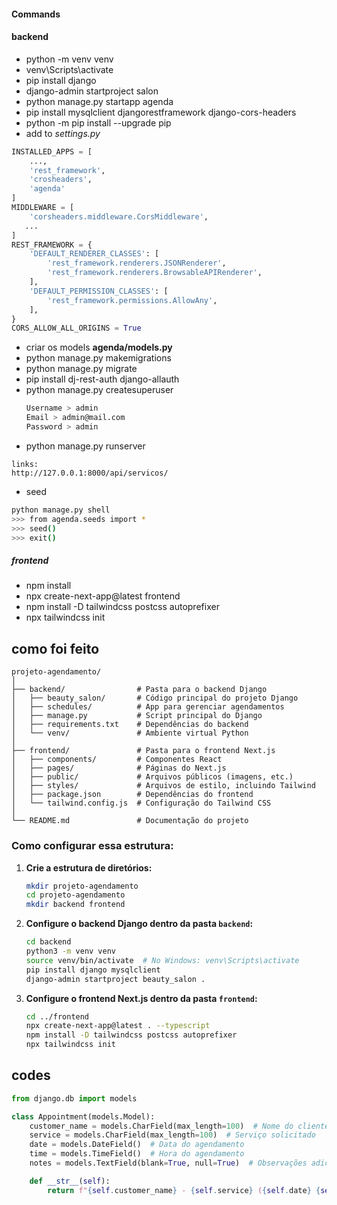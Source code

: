 #### Commands

#### backend

- python -m venv venv
- venv\Scripts\activate
- pip install django
- django-admin startproject salon
-  python manage.py startapp agenda
- pip install mysqlclient djangorestframework django-cors-headers
- python -m pip install --upgrade pip
- add to *settings.py*
``` py
INSTALLED_APPS = [
    ...,
    'rest_framework',
    'crosheaders',
    'agenda'
]
MIDDLEWARE = [
    'corsheaders.middleware.CorsMiddleware',
   ...
]
REST_FRAMEWORK = {
    'DEFAULT_RENDERER_CLASSES': [
        'rest_framework.renderers.JSONRenderer',
        'rest_framework.renderers.BrowsableAPIRenderer',
    ],
    'DEFAULT_PERMISSION_CLASSES': [
        'rest_framework.permissions.AllowAny',
    ],
}
CORS_ALLOW_ALL_ORIGINS = True
```
- criar os models **agenda/models.py** 
- python manage.py makemigrations
- python manage.py migrate
- pip install dj-rest-auth django-allauth
- python manage.py createsuperuser
  ``` bash
  Username > admin
  Email > admin@mail.com
  Password > admin
  ```
- python manage.py runserver
```
links:
http://127.0.0.1:8000/api/servicos/

```
- seed
``` bash
python manage.py shell
>>> from agenda.seeds import *
>>> seed()
>>> exit()
```

##### frontend
- npm install
- npx create-next-app@latest frontend
- npm install -D tailwindcss postcss autoprefixer
- npx tailwindcss init




## como foi feito

```
projeto-agendamento/
│
├── backend/                # Pasta para o backend Django
│   ├── beauty_salon/       # Código principal do projeto Django
│   ├── schedules/          # App para gerenciar agendamentos
│   ├── manage.py           # Script principal do Django
│   ├── requirements.txt    # Dependências do backend
│   └── venv/               # Ambiente virtual Python
│
├── frontend/               # Pasta para o frontend Next.js
│   ├── components/         # Componentes React
│   ├── pages/              # Páginas do Next.js
│   ├── public/             # Arquivos públicos (imagens, etc.)
│   ├── styles/             # Arquivos de estilo, incluindo Tailwind
│   ├── package.json        # Dependências do frontend
│   └── tailwind.config.js  # Configuração do Tailwind CSS
│
└── README.md               # Documentação do projeto
```

### Como configurar essa estrutura:

1. **Crie a estrutura de diretórios:**
   ```bash
   mkdir projeto-agendamento
   cd projeto-agendamento
   mkdir backend frontend
   ```

2. **Configure o backend Django dentro da pasta `backend`:**
   ```bash
   cd backend
   python3 -m venv venv
   source venv/bin/activate  # No Windows: venv\Scripts\activate
   pip install django mysqlclient
   django-admin startproject beauty_salon .
   ```

3. **Configure o frontend Next.js dentro da pasta `frontend`:**
   ```bash
   cd ../frontend
   npx create-next-app@latest . --typescript
   npm install -D tailwindcss postcss autoprefixer
   npx tailwindcss init
   ```

## codes

``` py
from django.db import models

class Appointment(models.Model):
    customer_name = models.CharField(max_length=100)  # Nome do cliente
    service = models.CharField(max_length=100)  # Serviço solicitado
    date = models.DateField()  # Data do agendamento
    time = models.TimeField()  # Hora do agendamento
    notes = models.TextField(blank=True, null=True)  # Observações adicionais

    def __str__(self):
        return f"{self.customer_name} - {self.service} ({self.date} {self.time})"

```

